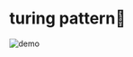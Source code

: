 # turing pattern

![demo](https://github.com/mrkmakr/turing_pattern/blob/master/turing_animation.gif)

